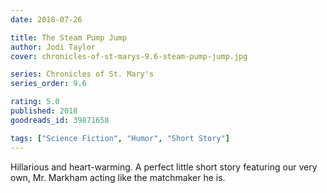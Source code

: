 ```yaml
---
date: 2018-07-26

title: The Steam Pump Jump
author: Jodi Taylor
cover: chronicles-of-st-marys-9.6-steam-pump-jump.jpg

series: Chronicles of St. Mary's
series_order: 9.6

rating: 5.0
published: 2018
goodreads_id: 39871658

tags: ["Science Fiction", "Humor", "Short Story"]
---
```


Hillarious and heart-warming. A perfect little short story featuring our very own, Mr. Markham acting like the matchmaker he is.
